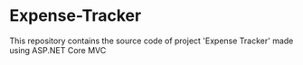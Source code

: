 # Expense-Tracker
This repository contains the source code of project 'Expense Tracker' made using ASP.NET Core MVC
